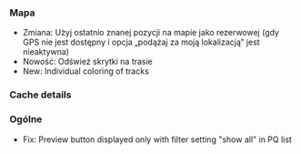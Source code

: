 ### Mapa
- Zmiana: Użyj ostatnio znanej pozycji na mapie jako rezerwowej (gdy GPS nie jest dostępny i opcja „podążaj za moją lokalizacją” jest nieaktywna)
- Nowość: Odśwież skrytki na trasie
- New: Individual coloring of tracks

### Cache details

### Ogólne
- Fix: Preview button displayed only with filter setting "show all" in PQ list
